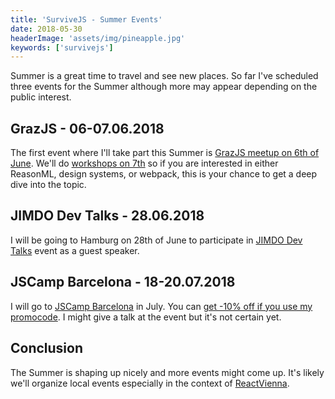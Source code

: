 ```yaml
---
title: 'SurviveJS - Summer Events'
date: 2018-05-30
headerImage: 'assets/img/pineapple.jpg'
keywords: ['survivejs']
---
```


Summer is a great time to travel and see new places. So far I've scheduled three events for the Summer although more may appear depending on the public interest.

## GrazJS - 06-07.06.2018

The first event where I'll take part this Summer is [GrazJS meetup on 6th of June](https://www.meetup.com/grazjs/events/249491912/). We'll do [workshops on 7th](https://reactvienna-workshops-styria.now.sh/) so if you are interested in either ReasonML, design systems, or webpack, this is your chance to get a deep dive into the topic.

## JIMDO Dev Talks - 28.06.2018

I will be going to Hamburg on 28th of June to participate in [JIMDO Dev Talks](https://www.meetup.com/JIMDO-Dev-Talks/events/251172433/?eventId=251172433) event as a guest speaker.

## JSCamp Barcelona - 18-20.07.2018

I will go to [JSCamp Barcelona](https://jscamp.tech/) in July. You can [get -10% off if you use my promocode](https://ti.to/jscamp/jscamp-barcelona-2018/discount/SURVIVEJS). I might give a talk at the event but it's not certain yet.

## Conclusion

The Summer is shaping up nicely and more events might come up. It's likely we'll organize local events especially in the context of [ReactVienna](https://www.meetup.com/ReactVienna/).
